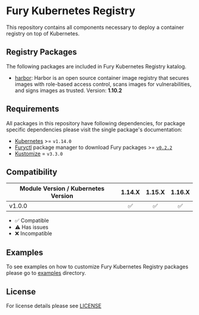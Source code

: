 # Fury Kubernetes Registry

This repository contains all components necessary to deploy a container registry on top of Kubernetes.

## Registry Packages

The following packages are included in Fury Kubernetes Registry katalog.

- [harbor](katalog/harbor): Harbor is an open source container image registry that secures images with role-based
access control, scans images for vulnerabilities, and signs images as trusted. Version: **1.10.2**

## Requirements

All packages in this repository have following dependencies, for package
specific dependencies please visit the single package's documentation:

- [Kubernetes](https://kubernetes.io) >= `v1.14.0`
- [Furyctl](https://github.com/sighupio/furyctl) package manager to download
  Fury packages >= [`v0.2.2`](https://github.com/sighupio/furyctl/releases/tag/v0.2.2)
- [Kustomize](https://github.com/kubernetes-sigs/kustomize) = `v3.3.0`

## Compatibility

| Module Version / Kubernetes Version |       1.14.X       |       1.15.X       |       1.16.X       |
| ----------------------------------- | :----------------: | :----------------: | :----------------: |
| v1.0.0                              | :white_check_mark: | :white_check_mark: | :white_check_mark: |

- :white_check_mark: Compatible
- :warning: Has issues
- :x: Incompatible

## Examples

To see examples on how to customize Fury Kubernetes Registry packages please
go to [examples](examples) directory.

## License

For license details please see [LICENSE](LICENSE)
